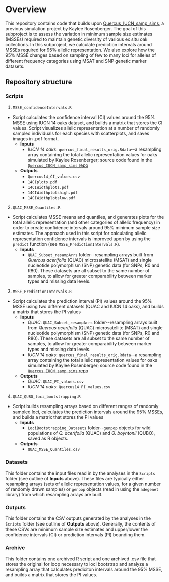 # Overview
This repository contains code that builds upon [Quercus_IUCN_samp_sims](https://github.com/HobanLab/Quercus_IUCN_samp_sims), a previous simulation project by Kaylee Rosenberger. The goal of this subproject is to assess the variation in minimum sample size estimates (MSSEs) required to maintain genetic diversity of various ex situ oak collections. In this subproject, we calculate prediction intervals around MSSEs required for 95% allelic representation. We also explore how the 95% MSSE changes based on sampling of few to many loci for alleles of different frequency categories using MSAT and SNP genetic marker datasets.

## Repository structure
### Scripts
1. `MSSE_confidenceIntervals.R`
  - Script calculates the confidence interval (CI) values around the 95% MSSE using IUCN 14 oaks dataset, and builds a matrix that stores the CI values. Script visualizes allelic representation at a number of randomly sampled individuals for each species with scatterplots, and saves images in .pdf format.
    - **Inputs**
      - _IUCN 14 oaks_: `quercus_final_results_orig.Rdata`--a resampling array containing the total allelic representation values for oaks simulated by Kaylee Rosenberger; source code found in the [`Quercus_IUCN_samp_sims` repo](https://github.com/HobanLab/Quercus_IUCN_samp_sims)
    - **Outputs**
      -  `Quercus14_CI_values.csv`
      -  `14CIplots.pdf`
      -  `14CIWidthplots.pdf`
      -  `14CIWidthplotshigh.pdf`
      -  `14CIWidthplotslow.pdf`
2. `QUAC_MSSE_Quantiles.R` 
  - Script calculates MSSE means and quantiles, and generates plots for the total allelic representation (and other categories of allelic frequency) in order to create confidence intervals around 95% minimum sample size estimates. The approach used in this script for calculating allelic representation confidence intervals is improved upon by using the `predict` function (see `MSSE_PredictionIntervals.R`).
    - **Inputs** 
      - `QUAC_Subset_resampArrs` folder--resampling arrays built from _Quercus acerifolia_ (QUAC) microsatellite (MSAT) and single nucleotide polymorphism (SNP) genetic data (for SNPs, R0 and R80). These datasets are all subset to the same number of samples, to allow for greater comparability between marker types and missing data levels.
      
3. `MSSE_PredictionIntervals.R`
  - Script calculates the prediction interval (PI) values around the 95% MSSE using two different datasets (QUAC and IUCN 14 oaks), and builds a matrix that stores the PI values
    - **Inputs**
      - _QUAC_: `QUAC_Subset_resampArrs` folder--resampling arrays built from _Quercus acerifolia_ (QUAC) microsatellite (MSAT) and single nucleotide polymorphism (SNP) genetic data (for SNPs, R0 and R80). These datasets are all subset to the same number of samples, to allow for greater comparability between marker types and missing data levels.
      - _IUCN 14 oaks_: `quercus_final_results_orig.Rdata`--a resampling array containing the total allelic representation values for oaks simulated by Kaylee Rosenberger; source code found in the [`Quercus_IUCN_samp_sims` repo](https://github.com/HobanLab/Quercus_IUCN_samp_sims)
    - **Outputs**
      - _QUAC_: `QUAC_PI_values.csv`
      - _IUCN 14 oaks_: `Quercus14_PI_values.csv`
      
4. `QUAC_QUBO_loci_bootstrapping.R` 
  - Script builds resampling arrays based on different ranges of randomly sampled loci, calculates the prediction intervals around the 95% MSSEs, and builds a matrix that stores the PI values
    - **Inputs**
      - `LociBootstrapping_Datasets` folder--`genpop` objects for wild populations of _Q. acerifolia_ (QUAC) and _Q. boyntonii_ (QUBO), saved as R objects. 
    - **Outputs**
      - `QUAC_MSSE_Quantiles.csv`

### Datasets
This folder contains the input files read in by the analyses in the `Scripts` folder (see outline of **Inputs** above). These files are typically either resampling arrays (sets of allelic representation values, for a given number of randomly drawn samples) or `genpop` objects (read in using the `adegenet` library) from which resampling arrays are built.

### Outputs
This folder contains the CSV outputs generated by the analyses in the `Scripts` folder (see outline of **Outputs** above). Generally, the contents of these CSVs are minimum sample size estimates and upper/lower the confidence intervals (CI) or prediction intervals (PI) bounding them.

### Archive
This folder contains one archived R script and one archived .csv file that stores the original for loop necessary to loci bootstrap and analyze a resampling array that calculates prediciton intervals around the 95% MSSE, and builds a matrix that stores the PI values.

